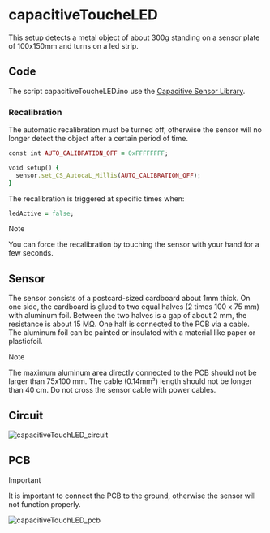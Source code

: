 # capacitiveToucheLED
This setup detects a metal object of about 300g standing on a sensor plate of 100x150mm and turns on a led strip.

## Code
The script capacitiveToucheLED.ino use the [Capacitive Sensor Library](https://playground.arduino.cc/Main/CapacitiveSensor/).

### Recalibration

The automatic recalibration must be turned off, otherwise the sensor will no longer detect the object after a certain period of time.

```ruby
const int AUTO_CALIBRATION_OFF = 0xFFFFFFFF;

void setup() {
  sensor.set_CS_AutocaL_Millis(AUTO_CALIBRATION_OFF);
}
```
The recalibration is triggered at specific times when:
```ruby
ledActive = false;
```

> [!NOTE]
> You can force the recalibration by touching the sensor with your hand for a few seconds.

## Sensor

The sensor consists of a postcard-sized cardboard about 1mm thick. On one side, the cardboard is glued to two equal halves (2 times 100 x 75 mm) with aluminum foil. Between the two halves is a gap of about 2 mm, the resistance is about 15 MΩ. One half is connected to the PCB via a cable. The aluminum foil can be painted or insulated with a material like paper or plasticfoil.
> [!NOTE]
> The maximum aluminum area directly connected to the PCB should not be larger than 75x100 mm. The cable (0.14mm²) length should not be longer than 40 cm.
> Do not cross the sensor cable with power cables.

## Circuit

![capacitiveTouchLED_circuit](https://github.com/herdav/capacitiveToucheLED/assets/19168117/039bb342-3458-42f1-bb78-920229b8aaf8)

## PCB

> [!IMPORTANT]  
> It is important to connect the PCB to the ground, otherwise the sensor will not function properly.

![capacitiveTouchLED_pcb](https://github.com/herdav/capacitiveToucheLED/assets/19168117/e1b22fc1-3aec-4b77-82ad-2a3997d2a5f4)

